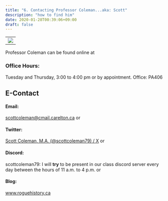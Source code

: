 ```yaml
---
title: "6. Contacting Professor Coleman...aka: Scott"
description: "how to find him"
date: 2020-01-28T00:39:06+09:00
draft: false
---
```

<table >
	<tbody>
		<tr>
			<td><img src="https://images.squarespace-cdn.com/content/v1/5f3571ef9fa2aa0139d700c8/1602359082293-L2XMP84HJDKT7GC4J289/E6837917-A024-447D-A893-03E872E9BF87.jpg?format=2500w"> </td>
		</tr>
	</tbody>
</table>

Professor Coleman can be found online at

### Office Hours:

Tuesday and Thursday, 3:00 to 4:00 pm or by appointment.
Office: PA406

## E-Contact
#### Email:
scottcoleman@cmail.carelton.ca 
or 
#### Twitter:
[Scott Coleman, M.A. (@scottcoleman79) / X](https://twitter.com/scottcoleman79)
or
#### Discord:
scottcoleman79: I will **try** to be present in our class discord server every day between the hours of 11 a.m. to 4 p.m.
or 
#### Blog:
www.roguehistory.ca 

